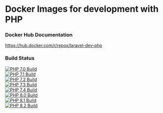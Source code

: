 # Docker Images for development with PHP


### Docker Hub Documentation

https://hub.docker.com/r/repox/laravel-dev-php


### Build Status

[![PHP 7.0 Build](https://github.com/Repox/laravel-dev-docker/actions/workflows/ci-7.0.yaml/badge.svg)](https://github.com/Repox/laravel-dev-docker/actions/workflows/ci-7.0.yaml)<br>
[![PHP 7.1 Build](https://github.com/Repox/laravel-dev-docker/actions/workflows/ci-7.1.yaml/badge.svg)](https://github.com/Repox/laravel-dev-docker/actions/workflows/ci-7.1.yaml)<br>
[![PHP 7.2 Build](https://github.com/Repox/laravel-dev-docker/actions/workflows/ci-7.2.yaml/badge.svg)](https://github.com/Repox/laravel-dev-docker/actions/workflows/ci-7.2.yaml)<br>
[![PHP 7.3 Build](https://github.com/Repox/laravel-dev-docker/actions/workflows/ci-7.3.yaml/badge.svg)](https://github.com/Repox/laravel-dev-docker/actions/workflows/ci-7.3.yaml)<br>
[![PHP 7.4 Build](https://github.com/Repox/laravel-dev-docker/actions/workflows/ci-7.4.yaml/badge.svg)](https://github.com/Repox/laravel-dev-docker/actions/workflows/ci-7.4.yaml)<br>
[![PHP 8.0 Build](https://github.com/Repox/laravel-dev-docker/actions/workflows/ci-8.0.yaml/badge.svg)](https://github.com/Repox/laravel-dev-docker/actions/workflows/ci-8.0.yaml)<br>
[![PHP 8.1 Build](https://github.com/Repox/laravel-dev-docker/actions/workflows/ci-8.1.yaml/badge.svg)](https://github.com/Repox/laravel-dev-docker/actions/workflows/ci-8.1.yaml)<br>
[![PHP 8.2 Build](https://github.com/Repox/laravel-dev-docker/actions/workflows/ci-8.2.yaml/badge.svg)](https://github.com/Repox/laravel-dev-docker/actions/workflows/ci-8.2.yaml)


